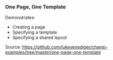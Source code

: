 ### One Page, One Template

Demonstrates:
* Creating a page
* Specifying a template
* Specifying a shared layout

Source: https://github.com/lukevenediger/champ-examples/tree/master/one-page-one-template